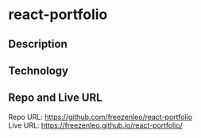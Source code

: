 # react-portfolio

## Description

## Technology

## Repo and Live URL
Repo URL: https://github.com/freezenleo/react-portfolio
</br>
Live URL: https://freezenleo.github.io/react-portfolio/
